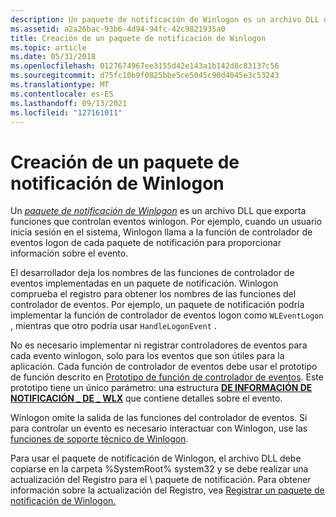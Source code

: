 ```yaml
---
description: Un paquete de notificación de Winlogon es un archivo DLL que exporta funciones que controlan eventos winlogon. Por ejemplo, cuando un usuario inicia sesión en el sistema, Winlogon llama a la función de controlador de eventos logon de cada paquete de notificación para proporcionar información sobre el evento.
ms.assetid: a2a26bac-93b6-4d94-94fc-42c9821935a0
title: Creación de un paquete de notificación de Winlogon
ms.topic: article
ms.date: 05/31/2018
ms.openlocfilehash: 0127674967ee3155d42e143a1b142d8c83137c56
ms.sourcegitcommit: d75fc10b9f0825bbe5ce5045c90d4045e3c53243
ms.translationtype: MT
ms.contentlocale: es-ES
ms.lasthandoff: 09/13/2021
ms.locfileid: "127161011"
---
```

# <a name="creating-a-winlogon-notification-package"></a>Creación de un paquete de notificación de Winlogon

Un [*paquete de notificación de Winlogon*](/windows/desktop/SecGloss/w-gly) es un archivo DLL que exporta funciones que controlan eventos winlogon. Por ejemplo, cuando un usuario inicia sesión en el sistema, Winlogon llama a la función de controlador de eventos logon de cada paquete de notificación para proporcionar información sobre el evento.

El desarrollador deja los nombres de las funciones de controlador de eventos implementadas en un paquete de notificación. Winlogon comprueba el registro para obtener los nombres de las funciones del controlador de eventos. Por ejemplo, un paquete de notificación podría implementar la función de controlador de eventos logon como `WLEventLogon` , mientras que otro podría usar `HandleLogonEvent` .

No es necesario implementar ni registrar controladores de eventos para cada evento winlogon, solo para los eventos que son útiles para la aplicación. Cada función de controlador de eventos debe usar el prototipo de función descrito en [Prototipo de función de controlador de eventos](event-handler-function-prototype.md). Este prototipo tiene un único parámetro: una estructura [**DE INFORMACIÓN DE NOTIFICACIÓN \_ DE \_ WLX**](/windows/desktop/api/Winwlx/ns-winwlx-wlx_notification_info) que contiene detalles sobre el evento.

Winlogon omite la salida de las funciones del controlador de eventos. Si para controlar un evento es necesario interactuar con Winlogon, use las [funciones de soporte técnico de Winlogon](authentication-functions.md).

Para usar el paquete de notificación de Winlogon, el archivo DLL debe copiarse en la carpeta %SystemRoot% system32 y se debe realizar una actualización del Registro para el \\ paquete de notificación. Para obtener información sobre la actualización del Registro, vea [Registrar un paquete de notificación de Winlogon.](registering-a-winlogon-notification-package.md)

 

 
